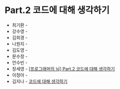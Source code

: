 # Part.2 코드에 대해 생각하기

- 최기환 - []()
- 강수영 - []()
- 김희경 - []()
- 나원지 - []()
- 김도영 - []()
- 문수정 - []()
- 안수빈 - []()
- 장세영 - [[프로그래머의 뇌] Part.2 코드에 대해 생각하기](https://velog.io/@0x45c/%ED%94%84%EB%A1%9C%EA%B7%B8%EB%9E%98%EB%A8%B8%EC%9D%98-%EB%87%8C-Part.2-%EC%BD%94%EB%93%9C%EC%97%90-%EB%8C%80%ED%95%B4-%EC%83%9D%EA%B0%81%ED%95%98%EA%B8%B0)
- 이정아 - []()
- 김지나 - [코드에 대해 생각하기](https://zzinao.notion.site/Part-2-6aa4173aa5de4d60b695d7c2ac46d7d2?pvs=4)
